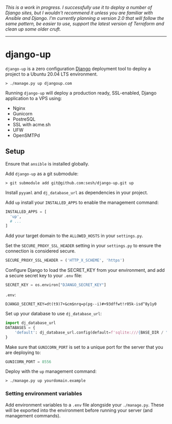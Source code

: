 _This is a work in progress. I successfully use it to deploy a number of Django sites, but I wouldn't recommend it unless you are familiar with Ansible and Django. I'm currently planning a version 2.0 that will follow the same pattern, be easier to use, support the latest version of Terraform and clean up some older cruft._

---

# django-up

`django-up` is a zero configuration [Django][django] deployment tool to deploy a project to a Ubuntu 20.04 LTS environment.


```shell
> ./manage.py up djangoup.com
```

Running `django-up` will deploy a production ready, SSL-enabled, Django application to a VPS using:

- Nginx
- Gunicorn
- PostreSQL
- SSL with acme.sh
- UFW
- OpenSMTPd


## Setup

Ensure that `ansible` is installed globally.

Add `django-up` as a git submodule:

```shell
> git submodule add git@github.com:sesh/django-up.git up
```

Install `pyyaml` and `dj_database_url` as dependencies in your project.

Add `up` install your `INSTALLED_APPS` to enable the management command:

```python
INSTALLED_APPS = [
  'up',
  # ...
]
```

Add your target domain to the `ALLOWED_HOSTS` in your `settings.py`.

Set the `SECURE_PROXY_SSL_HEADER` setting in your `settings.py` to ensure the connection is considered secure.

```python
SECURE_PROXY_SSL_HEADER = ('HTTP_X_SCHEME', 'https')
```

Configure Django to load the SECRET_KEY from your environment, and add a secure secret key to your `.env` file:

```python
SECRET_KEY = os.environ["DJANGO_SECRET_KEY"]
```

`.env`:

```
DJANGO_SECRET_KEY=dt(t9)7+&cm$nrq=p(pg--i)#+93dffwt!r05k-isd^8y1y0
```

Set up your database to use `dj_database_url`:

```python
import dj_database_url
DATABASES = {
    'default': dj_database_url.config(default=f'sqlite:///{BASE_DIR / "db.sqlite3"}')
}
```

Make sure that `GUNICORN_PORT` is set to a unique port for the server that you are deploying to:

```python
GUNICORN_PORT = 8556
```

Deploy with the `up` management command:

```shell
> ./manage.py up yourdomain.example
```


### Setting environment variables

Add environment variables to a `.env` file alongside your `./manage.py`. These will be exported into the environment before running your server (and management commands).


  [django]: https://www.djangoproject.com
